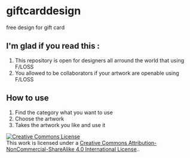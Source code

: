# giftcarddesign
free design for gift card

## I'm glad if you read this :
1. This repository is open for designers all arround the world that using F/LOSS
2. You allowed to be collaborators if your artwork are openable using F/LOSS

## How to use
1. Find the category what you want to use
2. Choose the artwork 
3. Takes the artwork you like and use it

<a rel="license" href="http://creativecommons.org/licenses/by-nc-sa/4.0/"><img alt="Creative Commons License" style="border-width:0" src="https://i.creativecommons.org/l/by-nc-sa/4.0/88x31.png" /></a><br />This work is licensed under a <a rel="license" href="http://creativecommons.org/licenses/by-nc-sa/4.0/">Creative Commons Attribution-NonCommercial-ShareAlike 4.0 International License</a>..
